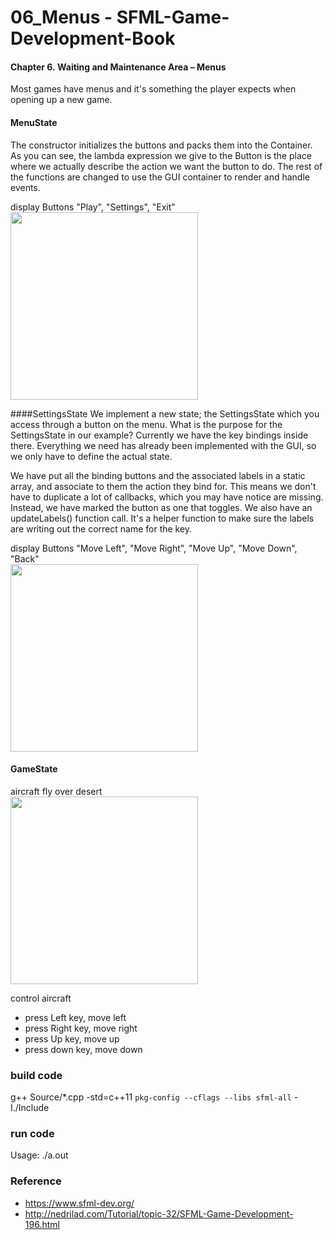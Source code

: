 06_Menus - SFML-Game-Development-Book
===============

#### Chapter 6. Waiting and Maintenance Area – Menus 
Most games have menus and it's something the player expects when opening up a new game.

#### MenuState
The constructor initializes the buttons and packs them into the Container. 
As you can see, the lambda expression we give to the Button is the place where we actually describe the action we want the button to do. 
The rest of the functions are changed to use the GUI container to render and handle events.

display Buttons "Play", "Settings", "Exit" <br/>
<image src="https://raw.githubusercontent.com/ohwada/SFML-Game-Development-Book/master/06_Menus/screenshot/screenshot_menu.png" width="300" />

####SettingsState
We implement a new state; the SettingsState which you access through a button on the menu. 
What is the purpose for the SettingsState in our example? 
Currently we have the key bindings inside there. 
Everything we need has already been implemented with the GUI, so we only have to define the actual state.

We have put all the binding buttons and the associated labels in a static array, and associate to them the action they bind for. This means we don't have to duplicate a lot of callbacks, which you may have notice are missing. Instead, we have marked the button as one that toggles. 
We also have an updateLabels() function call. It's a helper function to make sure the labels are writing out the correct name for the key.


display Buttons  "Move Left", "Move Right", "Move Up", "Move Down", "Back" <br/>
<image src="https://raw.githubusercontent.com/ohwada/SFML-Game-Development-Book/master/06_Menus/screenshot/screenshot_setting.png" width="300" />

#### GameState
aircraft fly over desert <br/>
<image src="https://raw.githubusercontent.com/ohwada/SFML-Game-Development-Book/master/06_Menus/screenshot/screenshot_game.png" width="300" />

control aircraft <br/>
- press Left key, move left
- press Right key, move right
- press Up key, move up
- press down key, move down


### build code
g++ Source/*.cpp  -std=c++11 `pkg-config --cflags --libs sfml-all`  -I./Include  <br/>

### run code
Usage: ./a.out <br/>

### Reference <br/>
- https://www.sfml-dev.org/
- http://nedrilad.com/Tutorial/topic-32/SFML-Game-Development-196.html

